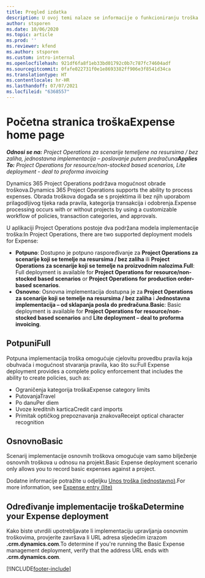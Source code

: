 ```yaml
---
title: Pregled izdatka
description: U ovoj temi nalaze se informacije o funkcioniranju troška u aplikaciji Project Operations.
author: stsporen
ms.date: 10/06/2020
ms.topic: article
ms.prod: ''
ms.reviewer: kfend
ms.author: stsporen
ms.custom: intro-internal
ms.openlocfilehash: 921df6fa8f1eb33bd01792c0b7c787fc74604adf
ms.sourcegitcommit: 0fafe022731f0e1e8693382ff906e3f8541d34ca
ms.translationtype: HT
ms.contentlocale: hr-HR
ms.lasthandoff: 07/07/2021
ms.locfileid: "6368557"
---
```

# <a name="expense-home-page"></a><span data-ttu-id="7dfc7-103">Početna stranica troška</span><span class="sxs-lookup"><span data-stu-id="7dfc7-103">Expense home page</span></span>

<span data-ttu-id="7dfc7-104">_**Odnosi se na:** Project Operations za scenarije temeljene na resursima / bez zaliha, jednostavna implementacija – poslovanje putem predračuna_</span><span class="sxs-lookup"><span data-stu-id="7dfc7-104">_**Applies To:** Project Operations for resource/non-stocked based scenarios, Lite deployment - deal to proforma invoicing_</span></span>


<span data-ttu-id="7dfc7-105">Dynamics 365 Project Operations podržava mogućnost obrade troškova.</span><span class="sxs-lookup"><span data-stu-id="7dfc7-105">Dynamics 365 Project Operations supports the ability to process expenses.</span></span> <span data-ttu-id="7dfc7-106">Obrada troškova događa se s projektima ili bez njih uporabom prilagodljivog tijeka rada pravila, kategorija transakcija i odobrenja.</span><span class="sxs-lookup"><span data-stu-id="7dfc7-106">Expense processing occurs with or without projects by using a customizable workflow of policies, transaction categories, and approvals.</span></span>

<span data-ttu-id="7dfc7-107">U aplikaciji Project Operations postoje dva podržana modela implementacije troška:</span><span class="sxs-lookup"><span data-stu-id="7dfc7-107">In Project Operations, there are two supported deployment models for Expense:</span></span> 

- <span data-ttu-id="7dfc7-108">**Potpuno**: Dostupno je potpuno raspoređivanje za **Project Operations za scenarije koji se temelje na resursima / bez zaliha** ili **Project Operations za scenarije koji se temelje na proizvodnim nalozima**.</span><span class="sxs-lookup"><span data-stu-id="7dfc7-108">**Full**: Full deployment is available for **Project Operations for resource/non-stocked based scenarios** or **Project Operations for production order-based scenarios**.</span></span>
- <span data-ttu-id="7dfc7-109">**Osnovno**: Osnovna implementacija dostupna je za **Project Operations za scenarije koji se temelje na resursima / bez zaliha** i **Jednostavna implementacija – od sklapanja posla do predračuna**.</span><span class="sxs-lookup"><span data-stu-id="7dfc7-109">**Basic**: Basic deployment is available for **Project Operations for resource/non-stocked based scenarios** and **Lite deployment – deal to proforma invoicing**.</span></span>

## <a name="full"></a><span data-ttu-id="7dfc7-110">Potpuni</span><span class="sxs-lookup"><span data-stu-id="7dfc7-110">Full</span></span> 
<span data-ttu-id="7dfc7-111">Potpuna implementacija troška omogućuje cjelovitu provedbu pravila koja obuhvaća i mogućnost stvaranja pravila, kao što su:</span><span class="sxs-lookup"><span data-stu-id="7dfc7-111">Full Expense deployment provides a complete policy enforcement that includes the ability to create policies, such as:</span></span>

  - <span data-ttu-id="7dfc7-112">Ograničenja kategorija troška</span><span class="sxs-lookup"><span data-stu-id="7dfc7-112">Expense category limits</span></span>
  - <span data-ttu-id="7dfc7-113">Putovanja</span><span class="sxs-lookup"><span data-stu-id="7dfc7-113">Travel</span></span>
  - <span data-ttu-id="7dfc7-114">Po danu</span><span class="sxs-lookup"><span data-stu-id="7dfc7-114">Per diem</span></span>
  - <span data-ttu-id="7dfc7-115">Uvoze kreditnih kartica</span><span class="sxs-lookup"><span data-stu-id="7dfc7-115">Credit card imports</span></span>
  - <span data-ttu-id="7dfc7-116">Primitak optičkog prepoznavanja znakova</span><span class="sxs-lookup"><span data-stu-id="7dfc7-116">Receipt optical character recognition</span></span>

## <a name="basic"></a><span data-ttu-id="7dfc7-117">Osnovno</span><span class="sxs-lookup"><span data-stu-id="7dfc7-117">Basic</span></span> 
<span data-ttu-id="7dfc7-118">Scenarij implementacije osnovnih troškova omogućuje vam samo bilježenje osnovnih troškova u odnosu na projekt.</span><span class="sxs-lookup"><span data-stu-id="7dfc7-118">Basic Expense deployment scenario only allows you to record basic expenses against a project.</span></span> 

<span data-ttu-id="7dfc7-119">Dodatne informacije potražite u odjeljku [Unos troška (jednostavno)](basic-expense.md).</span><span class="sxs-lookup"><span data-stu-id="7dfc7-119">For more information, see [Expense entry (lite)](basic-expense.md)</span></span>

## <a name="determine-your-expense-deployment"></a><span data-ttu-id="7dfc7-120">Određivanje implementacije troška</span><span class="sxs-lookup"><span data-stu-id="7dfc7-120">Determine your Expense deployment</span></span>
<span data-ttu-id="7dfc7-121">Kako biste utvrdili upotrebljavate li implementaciju upravljanja osnovnim troškovima, provjerite završava li URL adresa sljedećim izrazom **.crm.dynamics.com**.</span><span class="sxs-lookup"><span data-stu-id="7dfc7-121">To determine if you're running the Basic Expense management deployment, verify that the address URL ends with **.crm.dynamics.com**.</span></span> 


[!INCLUDE[footer-include](../includes/footer-banner.md)]